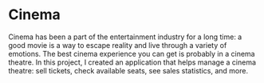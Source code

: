 # Cinema

Cinema has been a part of the entertainment industry for a long time: a good movie is a way to escape reality and live through a variety of emotions.
The best cinema experience you can get is probably in a cinema theatre. In this project, I created an application that helps manage a cinema 
theatre: sell tickets, check available seats, see sales statistics, and more.
